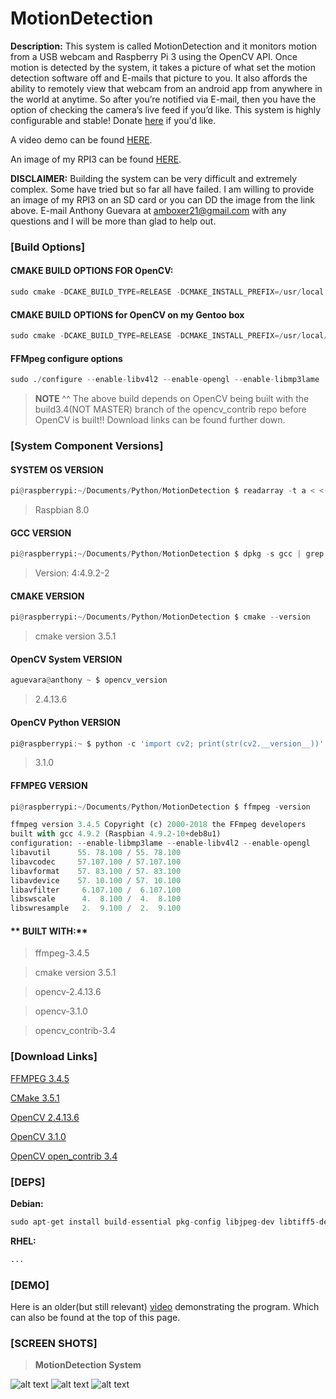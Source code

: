 # MotionDetection
>
**Description:**  This system is called MotionDetection and it monitors motion from a USB webcam and Raspberry Pi 3 using the OpenCV API. Once motion is detected by the system, it takes a picture of what set the motion detection software off and E-mails that picture to you. It also affords the ability to remotely view that webcam from an android app from anywhere in the world at anytime. So after you’re notified via E-mail, then you have the option of checking the camera’s live feed if you’d like. This system is highly configurable and stable! Donate [here](paypal.me/motiondetection) if you'd like.

A video demo can be found [HERE](https://www.youtube.com/watch?v=ZDyZsqIcBnk).

An image of my RPI3 can be found [HERE](https://drive.google.com/open?id=11fAc2o3DcJfO78mSmx6JLptXjQdwnBMb).

**DISCLAIMER:** Building the system can be very difficult and extremely complex. Some have tried but so far all have failed. I am willing to provide an image of my RPI3 on an SD card or you can DD the image from the link above. E-mail Anthony Guevara at amboxer21@gmail.com with any questions and I will be more than glad to help out.

### [Build Options]

#### **CMAKE BUILD OPTIONS FOR OpenCV:** 

```python
sudo cmake -DCAKE_BUILD_TYPE=RELEASE -DCMAKE_INSTALL_PREFIX=/usr/local -DINSTALL_PYTHON_EXAMPLES=ON -DWITH_V4L=ON -DWITH_OPENGL=ON -DWITH_QT=OFF -DOPENCV_EXTRA_MODULES_PATH=/usr/src/opencv_contrib/modules -DBUILD_EXAMPLES=ON -DARCH=ARMV7 .. && sudo make -j3
```

#### **CMAKE BUILD OPTIONS for OpenCV on my Gentoo box**
```python
sudo cmake -DCAKE_BUILD_TYPE=RELEASE -DCMAKE_INSTALL_PREFIX=/usr/local/opencv-3.4.3 -DINSTALL_PYTHON_EXAMPLES=ON -DWITH_V4L=ON -DWITH_OPENGL=ON -DWITH_OPENCL=OFF -DWITH_VTK=OFF -DWITH_QT=OFF -DOPENCV_EXTRA_MODULES_PATH=/usr/src/opencv_contrib/modules -DBUILD_EXAMPLES=ON -DARCH=ARMV7 .. && sudo make -j3
```

#### **FFMpeg configure options**

```python
sudo ./configure --enable-libv4l2 --enable-opengl --enable-libmp3lame
```

> **NOTE** ^^ The above build depends on OpenCV being built with the build3.4(NOT MASTER) branch of the opencv_contrib repo before OpenCV is built!! Download links can be found further down.

### [System Component Versions]

#### **SYSTEM OS VERSION**

```python
pi@raspberrypi:~/Documents/Python/MotionDetection $ readarray -t a < <(lsb_release -irs); echo "${a[@]}"
```

>Raspbian 8.0

#### **GCC VERSION**

```python
pi@raspberrypi:~/Documents/Python/MotionDetection $ dpkg -s gcc | grep ^Version
```

>Version: 4:4.9.2-2

#### **CMAKE VERSION**

```python
pi@raspberrypi:~/Documents/Python/MotionDetection $ cmake --version
```

>cmake version 3.5.1

#### **OpenCV System VERSION**

```python
aguevara@anthony ~ $ opencv_version 
```

>2.4.13.6

#### **OpenCV Python VERSION**

```javascript
pi@raspberrypi:~ $ python -c 'import cv2; print(str(cv2.__version__))'
```
>3.1.0

#### **FFMPEG VERSION**

```python
pi@raspberrypi:~/Documents/Python/MotionDetection $ ffmpeg -version
```

```python
ffmpeg version 3.4.5 Copyright (c) 2000-2018 the FFmpeg developers
built with gcc 4.9.2 (Raspbian 4.9.2-10+deb8u1)
configuration: --enable-libmp3lame --enable-libv4l2 --enable-opengl
libavutil      55. 78.100 / 55. 78.100
libavcodec     57.107.100 / 57.107.100
libavformat    57. 83.100 / 57. 83.100
libavdevice    57. 10.100 / 57. 10.100
libavfilter     6.107.100 /  6.107.100
libswscale      4.  8.100 /  4.  8.100
libswresample   2.  9.100 /  2.  9.100
```

#### ** BUILT WITH:**

>ffmpeg-3.4.5

>cmake version 3.5.1

>opencv-2.4.13.6

>opencv-3.1.0

>opencv_contrib-3.4

### [Download Links]

[FFMPEG 3.4.5](https://www.ffmpeg.org/releases/ffmpeg-3.4.5.tar.gz)

[CMake 3.5.1](https://github.com/Kitware/CMake/releases/download/v3.5.1/cmake-3.5.1.tar.gz)

[OpenCV 2.4.13.6](https://github.com/opencv/opencv/archive/2.4.13.6.zip)

[OpenCV 3.1.0](https://github.com/opencv/opencv/archive/3.1.0.zip)

[OpenCV open_contrib 3.4](https://github.com/opencv/opencv_contrib/tree/3.4)

### [DEPS]

**Debian:**

```python
sudo apt-get install build-essential pkg-config libjpeg-dev libtiff5-dev libjasper-dev libpng12-dev libv4l-dev libxvidcore-dev libx264-dev libgtk2.0-dev libatlas-base-dev gfortran python2.7-dev python3-dev 
```

**RHEL:**

```python
...
```

### [DEMO]

Here is an older(but still relevant) [video](https://www.youtube.com/watch?v=ZDyZsqIcBnk) demonstrating the program. Which can also be found at the top of this page.

### [SCREEN SHOTS]

> **MotionDetection System**

![alt text](https://github.com/amboxer21/MotionDetection/blob/master/src/screenshots/Screenshot_20181119-171140_scaled-250x500.png)
![alt text](https://github.com/amboxer21/MotionDetection/blob/master/src/screenshots/Screenshot_20181119-171159_scaled-250x500.png)
![alt text](https://github.com/amboxer21/MotionDetection/blob/master/src/screenshots/Screenshot_20181119-171209_scaled-250x500.png)
